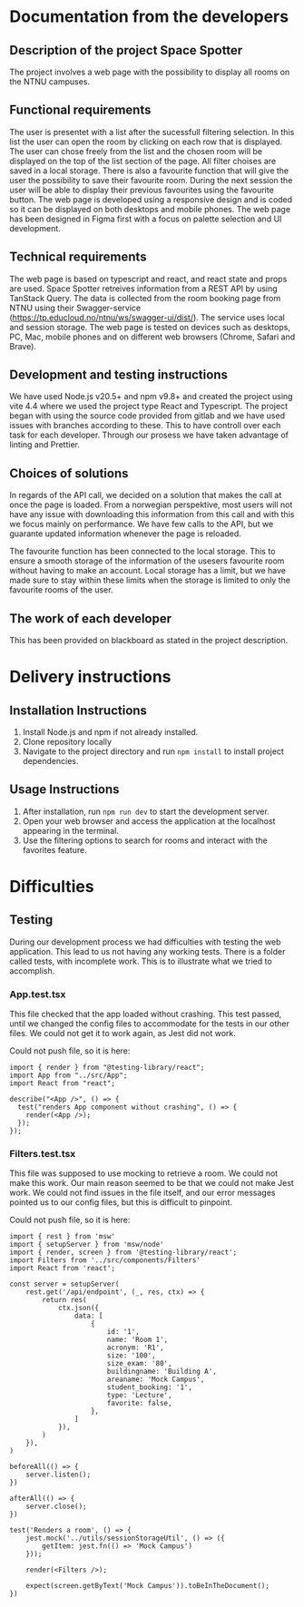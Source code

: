 # Documentation from the developers

## Description of the project Space Spotter
The project involves a web page with the possibility to display all rooms on the NTNU campuses. 

## Functional requirements
The user is presentet with a list after the sucessfull filtering selection. In this list the user can open the room by clicking on each row that is displayed. The user can chose freely from the list and the chosen room will be displayed on the top of the list section of the page. All filter choises are saved in a local storage. There is also a favourite function that will give the user the possibility to save their favourite room. During the next session the user will be able to display their previous favourites using the favourite button. The web page is developed using a responsive design and is coded so it can be displayed on both desktops and mobile phones. The web page has been designed in Figma first with a focus on palette selection and UI development. 

## Technical requirements
The web page is based on typescript and react, and react state and props are used. Space Spotter retreives information from a REST API by using TanStack Query. The data is collected from the room booking page from NTNU using their Swagger-service (https://tp.educloud.no/ntnu/ws/swagger-ui/dist/). The service uses local and session storage. The web page is tested on devices such as desktops, PC, Mac, mobile phones and on different web browsers (Chrome, Safari and Brave). 

## Development and testing instructions
We have used Node.js v20.5+ and npm v9.8+ and created the project using vite 4.4 where we used the project type React and Typescript. The project began with using the source code provided from gitlab and we have used issues with branches according to these. This to have controll over each task for each developer. Through our prosess we have taken advantage of linting and Prettier.  

## Choices of solutions
In regards of the API call, we decided on a solution that makes the call at once the page is loaded. From a norwegian perspektive, most users will not have any issue with downloading this information from this call and with this we focus mainly on performance. We have few calls to the API, but we guarante updated information whenever the page is reloaded. 

The favourite function has been connected to the local storage. This to ensure a smooth storage of the information of the usesers favourite room without having to make an account. Local storage has a limit, but we have made sure to stay within these limits when the storage is limited to only the favourite rooms of the user. 

## The work of each developer 
This has been provided on blackboard as stated in the project description. 


# Delivery instructions

## Installation Instructions

1. Install Node.js and npm if not already installed.
2. Clone repository locally
3. Navigate to the project directory and run `npm install` to install project dependencies.

## Usage Instructions

1. After installation, run `npm run dev` to start the development server.
2. Open your web browser and access the application at the localhost appearing in the terminal.
3. Use the filtering options to search for rooms and interact with the favorites feature.

# Difficulties

## Testing
During our development process we had difficulties with testing the web application. This lead to us not having any working tests. There is a folder called tests, with incomplete work. This is to illustrate what we tried to accomplish. 

### App.test.tsx
This file checked that the app loaded without crashing. This test passed, until we changed the config files to accommodate for the tests in our other files. We could not get it to work again, as Jest did not work. 

Could not push file, so it is here:
```
import { render } from "@testing-library/react";
import App from "../src/App";
import React from "react";

describe("<App />", () => {
  test("renders App component without crashing", () => {
    render(<App />);
  });
});
```

### Filters.test.tsx
This file was supposed to use mocking to retrieve a room. We could not make this work. Our main reason seemed to be that we could not make Jest work. We could not find issues in the file itself, and our error messages pointed us to our config files, but this is difficult to pinpoint.

Could not push file, so it is here:
```
import { rest } from 'msw'
import { setupServer } from 'msw/node'
import { render, screen } from '@testing-library/react';
import Filters from '../src/components/Filters'
import React from 'react';

const server = setupServer(
    rest.get('/api/endpoint', (_, res, ctx) => {
        return res(
            ctx.json({ 
                data: [
                    {
                        id: '1',
                        name: 'Room 1',
                        acronym: 'R1',
                        size: '100',
                        size_exam: '80',
                        buildingname: 'Building A',
                        areaname: 'Mock Campus',
                        student_booking: '1',
                        type: 'Lecture',
                        favorite: false,
                    },
                ]
            }),
        )
    }),
)  

beforeAll(() => {
    server.listen();
})

afterAll(() => {
    server.close();
})

test('Renders a room', () => {
    jest.mock('../utils/sessionStorageUtil', () => ({
        getItem: jest.fn(() => 'Mock Campus')
    }));

    render(<Filters />);

    expect(screen.getByText('Mock Campus')).toBeInTheDocument();
})
```
